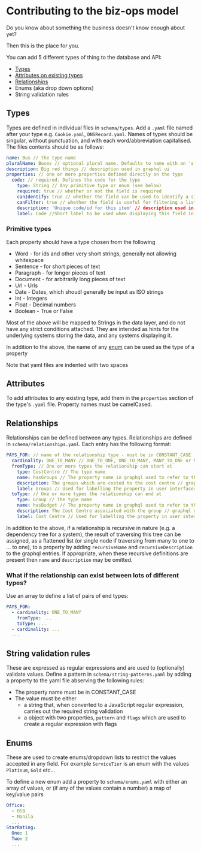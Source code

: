 # Contributing to the biz-ops model

Do you know about something the business doesn't know enough about yet?

Then this is the place for you.

You can add 5 different types of thing to the database and API:

- [Types](#types-and-attributes)
- [Attributes on existing types](#attributes)
- [Relationships](#relationships)
- Enums (aka drop down options)
- String validation rules

## Types

Types are defined in individual files in `schema/types`. Add a `.yaml` file named after your type e.g. `Cookie.yaml`, `DNSRecord.yaml`. Names of types should be singular, without punctuation, and with each word/abbreviation capitalised. The files contents should be as follows:

```yaml
name: Bus // the type name
pluralName: Buses // optional plural name. Defaults to name with an 's' suffix
description: Big red things // description used in graphql ui
properties: // one or more properties defined directly on the type
  code: // required. Defines the code for the type
    type: String // Any primitive type or enum (see below)
    required: true // whether or not the field is required
    canIdentify: true // whether the field can be used to identify a single record
    canFilter: true // whether the field is useful for filtering a list of records
    description: 'Unique code/id for this item' // description used in graphql ui
    label: Code //Short label to be used when displaying this field in forms etc.
```

### Primitive types

Each property should have a type chosen from the following

- Word - for ids and other very short strings, generally not allowing whitespace
- Sentence - for short pieces of text
- Paragraph - for longer pieces of text
- Document - for arbitrarily long pieces of text
- Url - Urls
- Date - Dates, which shoudl generally be input as ISO strings
- Int - Integers
- Float - Decimal numbers
- Boolean - True or False

Most of the above will be mapped to Strings in the data layer, and do not have any strict conditions attached. They are intended as hints for the underlying systems storing the data, and any systems displaying it.

In addition to the above, the name of any [enum](#enums) can be used as the type of a property

Note that yaml files are indented with two spaces

## Attributes

To add attributes to any existing type, add them in the `properties` section of the type's `.yaml` file. Property names must be camelCased.

## Relationships

Relationships can be defined between any types. Relationships are defined in `schema/relationships.yaml`. Each entry has the following format:

```yaml
PAYS_FOR: // name of the relationship type - must be in CONSTANT_CASE
  cardinality: ONE_TO_MANY // ONE_TO_ONE, ONE_TO_MANY, MANY_TO_ONE or MANY_TO_MANY
  fromType: // One or more types the relationship can start at
    type: CostCentre // The type name
    name: hasGroups // The property name in graphql used to refer to the related type
    description: The groups which are costed to the cost centre // graphql description
    label: Groups // Used for labelling the property in user interfaces
  toType: // One or more types the relationship can end at
    type: Group // The type name
    name: hasBudget // The property name in graphql used to refer to the related type
    description: The Cost Centre associated with the group // graphql description
    label: Cost Centre // Used for labelling the property in user interfaces
```

In addition to the above, if a relationship is recursive in nature (e.g. a dependency tree for a system), the result of traversing this tree can be assigned, as a flattened list (or single node if traversing from many to one to ... to one), to a property by adding `recursiveName` and `recursiveDescription` to the graphql entries. If appropriate, when these recursive definitions are present then `name` and `description` may be omitted.

### What if the relationship can exist between lots of different types?

Use an array to define a list of pairs of end types:

```yaml
PAYS_FOR:
  - cardinality: ONE_TO_MANY
    fromType: ...
    toType: ...
  - cardinality: ...
  ...
```

## String validation rules

These are expressed as regular expressions and are used to (optionally) validate values. Define a pattern in `schema/string-patterns.yaml` by adding a property to the yaml file abserving the following rules:

- The property name must be in CONSTANT_CASE
- The value must be either
  - a string that, when converted to a JavaScript regular expression, carries out the required string validation
  - a object with two properties, `pattern` and `flags` which are used to create a regular expression with flags

## Enums

These are used to create enums/dropdown lists to restrict the values accepted in any field. For example `ServiceTier` is an enum with the values `Platinum`, `Gold` etc...

To define a new enum add a property to `schema/enums.yaml` with either an array of values, or (if any of the values contain a number) a map of key/value pairs

```yaml
Office:
  - OSB
  - Manila
  ...
StarRating:
  One: 1
  Two: 2
  ...
```
